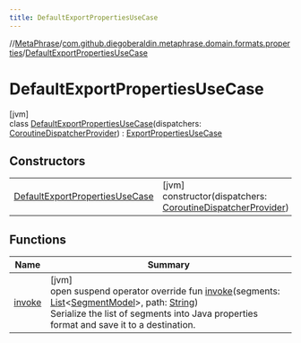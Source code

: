 ```yaml
---
title: DefaultExportPropertiesUseCase
---
```

//[MetaPhrase](../../../index.html)/[com.github.diegoberaldin.metaphrase.domain.formats.properties](../index.html)/[DefaultExportPropertiesUseCase](index.html)



# DefaultExportPropertiesUseCase



[jvm]\
class [DefaultExportPropertiesUseCase](index.html)(dispatchers: [CoroutineDispatcherProvider](../../com.github.diegoberaldin.metaphrase.core.common.coroutines/-coroutine-dispatcher-provider/index.html)) : [ExportPropertiesUseCase](../-export-properties-use-case/index.html)



## Constructors


| | |
|---|---|
| [DefaultExportPropertiesUseCase](-default-export-properties-use-case.html) | [jvm]<br>constructor(dispatchers: [CoroutineDispatcherProvider](../../com.github.diegoberaldin.metaphrase.core.common.coroutines/-coroutine-dispatcher-provider/index.html)) |


## Functions


| Name | Summary |
|---|---|
| [invoke](invoke.html) | [jvm]<br>open suspend operator override fun [invoke](invoke.html)(segments: [List](https://kotlinlang.org/api/latest/jvm/stdlib/kotlin.collections/-list/index.html)&lt;[SegmentModel](../../com.github.diegoberaldin.metaphrase.domain.project.data/-segment-model/index.html)&gt;, path: [String](https://kotlinlang.org/api/latest/jvm/stdlib/kotlin/-string/index.html))<br>Serialize the list of segments into Java properties format and save it to a destination. |

